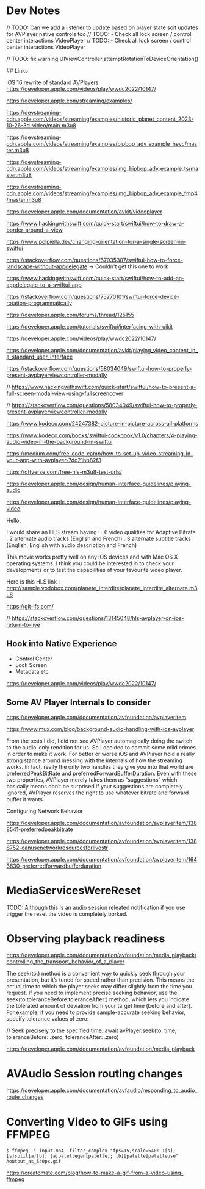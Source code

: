 #  Dev Notes

// TODO: Can we add a listener to update based on player state soit updates for AVPlayer native controls too
// TODO: - Check all lock screen / control center interactions VideoPlayer
// TODO: - Check all lock screen / control center interactions VideoPlayer

// TODO:  fix warning
UIViewController.attemptRotationToDeviceOrientation()

## Links

iOS 16 rewrite of standard AVPlayers https://developer.apple.com/videos/play/wwdc2022/10147/

https://developer.apple.com/streaming/examples/

https://devstreaming-cdn.apple.com/videos/streaming/examples/historic_planet_content_2023-10-26-3d-video/main.m3u8

https://devstreaming-cdn.apple.com/videos/streaming/examples/bipbop_adv_example_hevc/master.m3u8

https://devstreaming-cdn.apple.com/videos/streaming/examples/img_bipbop_adv_example_ts/master.m3u8

https://devstreaming-cdn.apple.com/videos/streaming/examples/img_bipbop_adv_example_fmp4/master.m3u8

 https://developer.apple.com/documentation/avkit/videoplayer
 
 https://www.hackingwithswift.com/quick-start/swiftui/how-to-draw-a-border-around-a-view
 
 https://www.polpiella.dev/changing-orientation-for-a-single-screen-in-swiftui
 
 https://stackoverflow.com/questions/67035307/swiftui-how-to-force-landscape-without-appdelegate -> Couldn't get this one to work

https://www.hackingwithswift.com/quick-start/swiftui/how-to-add-an-appdelegate-to-a-swiftui-app

https://stackoverflow.com/questions/75270101/swiftui-force-device-rotation-programmatically

https://developer.apple.com/forums/thread/125155

https://developer.apple.com/tutorials/swiftui/interfacing-with-uikit

https://developer.apple.com/videos/play/wwdc2022/10147/

 https://developer.apple.com/documentation/avkit/playing_video_content_in_a_standard_user_interface
 
 https://stackoverflow.com/questions/58034049/swiftui-how-to-properly-present-avplayerviewcontroller-modally

// https://www.hackingwithswift.com/quick-start/swiftui/how-to-present-a-full-screen-modal-view-using-fullscreencover

// https://stackoverflow.com/questions/58034049/swiftui-how-to-properly-present-avplayerviewcontroller-modally

https://www.kodeco.com/24247382-picture-in-picture-across-all-platforms

https://www.kodeco.com/books/swiftui-cookbook/v1.0/chapters/4-playing-audio-video-in-the-background-in-swiftui

https://medium.com/free-code-camp/how-to-set-up-video-streaming-in-your-app-with-avplayer-7dc21bb82f3

https://ottverse.com/free-hls-m3u8-test-urls/

https://developer.apple.com/design/human-interface-guidelines/playing-audio

https://developer.apple.com/design/human-interface-guidelines/playing-video


Hello,

I would share an HLS stream having :
. 6 video qualities for Adaptive Bitrate
. 2 alternate audio tracks (English and French)
. 3 alternate subtitle tracks (English, English with audio description and French)

This movie works pretty well on any iOS devices and with Mac OS X operating systems. I think you could be interested in to check your developments or to test the capabilities of your favourite video player.

Here is this HLS link :
http://sample.vodobox.com/planete_interdite/planete_interdite_alternate.m3u8

https://git-lfs.com/

// https://stackoverflow.com/questions/13145048/hls-avplayer-on-ios-return-to-live


## Hook into Native Experience

- Control Center 
- Lock Screen
- Metadata etc

https://developer.apple.com/videos/play/wwdc2022/10147/

## Some AV Player Internals to consider

https://developer.apple.com/documentation/avfoundation/avplayeritem

https://www.mux.com/blog/background-audio-handling-with-ios-avplayer

From the tests I did, I did not see AVPlayer automagically doing the switch to the audio-only rendition for us. So I decided to commit some mild crimes in order to make it work. For better or worse iOS and AVPlayer hold a really strong stance around messing with the internals of how the streaming works. In fact, really the only two handles they give you into that world are preferredPeakBitRate and preferredForwardBufferDuration. Even with these two properties, AVPlayer merely takes them as “suggestions” which basically means don’t be surprised if your suggestions are completely ignored, AVPlayer reserves the right to use whatever bitrate and forward buffer it wants.

Configuring Network Behavior

https://developer.apple.com/documentation/avfoundation/avplayeritem/1388541-preferredpeakbitrate

https://developer.apple.com/documentation/avfoundation/avplayeritem/1388752-canusenetworkresourcesforlivestr

https://developer.apple.com/documentation/avfoundation/avplayeritem/1643630-preferredforwardbufferduration


# MediaServicesWereReset

TODO: Although this is an audio session releated notification if you use trigger the reset the video is completely borked.

# Observing playback readiness

https://developer.apple.com/documentation/avfoundation/media_playback/controlling_the_transport_behavior_of_a_player

The seek(to:) method is a convenient way to quickly seek through your presentation, but it’s tuned for speed rather than precision. This means the actual time to which the player seeks may differ slightly from the time you request. If you need to implement precise seeking behavior, use the seek(to:toleranceBefore:toleranceAfter:) method, which lets you indicate the tolerated amount of deviation from your target time (before and after). For example, if you need to provide sample-accurate seeking behavior, specify tolerance values of zero:

// Seek precisely to the specified time.
await avPlayer.seek(to: time, toleranceBefore: .zero, toleranceAfter: .zero)

https://developer.apple.com/documentation/avfoundation/media_playback

# AVAudio Session routing changes

https://developer.apple.com/documentation/avfaudio/responding_to_audio_route_changes

# Converting Video to GIFs using FFMPEG

`$ ffmpeg -i input.mp4 -filter_complex "fps=15,scale=540:-1[s]; [s]split[a][b]; [a]palettegen[palette]; [b][palette]paletteuse" Aoutput_as_540px.gif`

https://creatomate.com/blog/how-to-make-a-gif-from-a-video-using-ffmpeg
